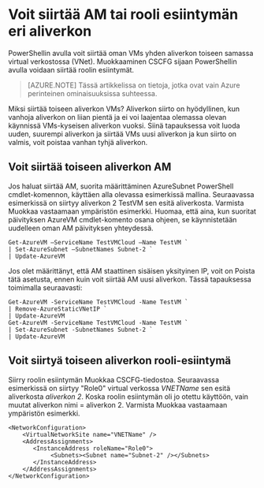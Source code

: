 <properties 
   pageTitle="Voit siirtää AM tai rooli esiintymän eri aliverkon"
   description="Voit siirtää VMs ja roolin esiintymiä eri aliverkon"
   services="virtual-network"
   documentationCenter="na"
   authors="jimdial"
   manager="carmonm"
   editor="tysonn" />
<tags 
   ms.service="virtual-network"
   ms.devlang="na"
   ms.topic="article"
   ms.tgt_pltfrm="na"
   ms.workload="infrastructure-services"
   ms.date="03/22/2016"
   ms.author="jdial" />

# <a name="how-to-move-a-vm-or-role-instance-to-a-different-subnet"></a>Voit siirtää AM tai rooli esiintymän eri aliverkon

PowerShellin avulla voit siirtää oman VMs yhden aliverkon toiseen samassa virtual verkostossa (VNet). Muokkaaminen CSCFG sijaan PowerShellin avulla voidaan siirtää roolin esiintymät.

>[AZURE.NOTE] Tässä artikkelissa on tietoja, jotka ovat vain Azure perinteinen ominaisuuksissa suhteessa.

Miksi siirtää toiseen aliverkon VMs? Aliverkon siirto on hyödyllinen, kun vanhoja aliverkon on liian pientä ja ei voi laajentaa olemassa olevan käynnissä VMs-kyseisen aliverkon vuoksi. Siinä tapauksessa voit luoda uuden, suurempi aliverkon ja siirtää VMs uusi aliverkon ja kun siirto on valmis, voit poistaa vanhan tyhjä aliverkon.

## <a name="how-to-move-a-vm-to-another-subnet"></a>Voit siirtää toiseen aliverkon AM

Jos haluat siirtää AM, suorita määrittäminen AzureSubnet PowerShell cmdlet-komennon, käyttäen alla olevassa esimerkissä mallina. Seuraavassa esimerkissä on siirtyy aliverkon 2 TestVM sen esitä aliverkosta. Varmista Muokkaa vastaamaan ympäristön esimerkki. Huomaa, että aina, kun suoritat päivityksen AzureVM cmdlet-komento osana ohjeen, se käynnistetään uudelleen oman AM päivityksen yhteydessä.

    Get-AzureVM –ServiceName TestVMCloud –Name TestVM `
  	| Set-AzureSubnet –SubnetNames Subnet-2 `
  	| Update-AzureVM

Jos olet määrittänyt, että AM staattinen sisäisen yksityinen IP, voit on Poista tätä asetusta, ennen kuin voit siirtää AM uusi aliverkon. Tässä tapauksessa toimimalla seuraavasti:

    Get-AzureVM -ServiceName TestVMCloud -Name TestVM `
  	| Remove-AzureStaticVNetIP `
  	| Update-AzureVM
    Get-AzureVM -ServiceName TestVMCloud -Name TestVM `
  	| Set-AzureSubnet -SubnetNames Subnet-2 `
  	| Update-AzureVM

## <a name="to-move-a-role-instance-to-another-subnet"></a>Voit siirtyä toiseen aliverkon rooli-esiintymä

Siirry roolin esiintymän Muokkaa CSCFG-tiedostoa. Seuraavassa esimerkissä on siirtyy "Role0" virtual verkossa *VNETName* sen esitä aliverkosta *aliverkon 2*. Koska roolin esiintymän oli jo otettu käyttöön, vain muutat aliverkon nimi = aliverkon 2. Varmista Muokkaa vastaamaan ympäristön esimerkki.

    <NetworkConfiguration>
        <VirtualNetworkSite name="VNETName" />
        <AddressAssignments>
           <InstanceAddress roleName="Role0">
                <Subnets><Subnet name="Subnet-2" /></Subnets>
           </InstanceAddress>
        </AddressAssignments>
    </NetworkConfiguration> 

